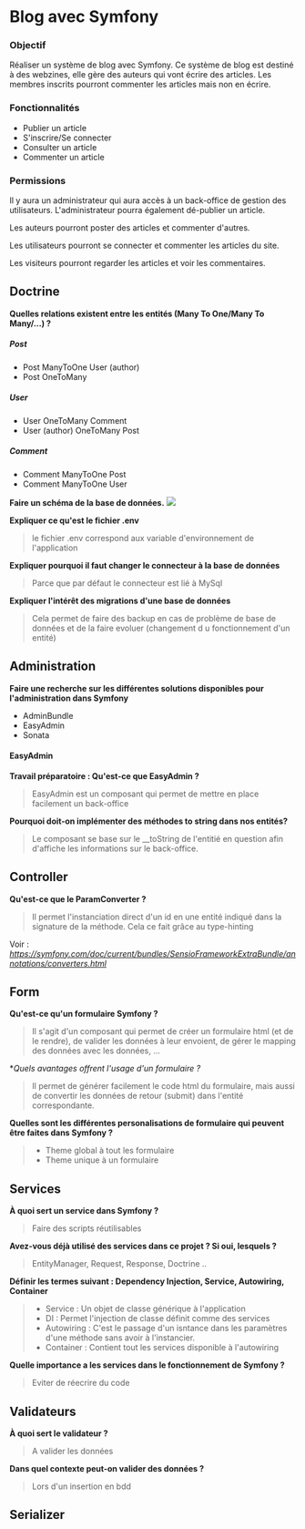 # Blog avec Symfony

### Objectif
Réaliser un système de blog avec Symfony. Ce système de blog est destiné à des webzines, elle gère des auteurs qui vont écrire des articles. Les membres inscrits pourront commenter les articles mais non en écrire.

### Fonctionnalités
* Publier un article
* S'inscrire/Se connecter
* Consulter un article
* Commenter un article

### Permissions
Il y aura un administrateur qui aura accès à un back-office de gestion des utilisateurs. L'administrateur pourra également dé-publier un article.

Les auteurs pourront poster des articles et commenter d'autres.

Les utilisateurs pourront se connecter et commenter les articles du site.

Les visiteurs pourront regarder les articles et voir les commentaires.

## Doctrine
**Quelles relations existent entre les entités (Many To One/Many To Many/...) ?**

##### Post
- Post ManyToOne User (author)
- Post OneToMany

##### User
- User OneToMany Comment
- User (author) OneToMany Post

##### Comment
- Comment ManyToOne Post
- Comment ManyToOne User

**Faire un schéma de la base de données.**
![](https://i.imgur.com/UEIzOQw.png)

**Expliquer ce qu'est le fichier .env**

> le fichier .env correspond aux variable d'environnement
de l'application
  
**Expliquer pourquoi il faut changer le connecteur à la base de données**

> Parce que par défaut le connecteur est lié à MySql

**Expliquer l'intérêt des migrations d'une base de données**

> Cela permet de faire des backup en cas de problème 
de base de données et de la faire evoluer (changement d
u fonctionnement d'un entité)

## Administration

**Faire une recherche sur les différentes solutions disponibles pour l'administration dans Symfony**
- AdminBundle
- EasyAdmin
- Sonata

#### EasyAdmin
**Travail préparatoire : Qu'est-ce que EasyAdmin ?**
> EasyAdmin est un composant qui permet de mettre en place
facilement un back-office

**Pourquoi doit-on implémenter des méthodes to string dans nos entités?**
> Le composant se base sur le __toString de l'entitié 
en question afin d'affiche les informations sur le back-office.

## Controller

**Qu'est-ce que le ParamConverter ?**
> Il permet l'instanciation direct d'un id en une entité indiqué
dans la signature de la méthode. Cela ce fait grâce au 
type-hinting

Voir : *https://symfony.com/doc/current/bundles/SensioFrameworkExtraBundle/annotations/converters.html*

## Form

**Qu'est-ce qu'un formulaire Symfony ?**
> Il s'agit d'un composant qui permet de créer un formulaire html (et de le rendre), de valider les données à leur 
>envoient, de gérer le mapping des données avec les données, ... 
 
 **Quels avantages offrent l'usage d'un formulaire ?*
 > Il permet de générer facilement le code html du formulaire, mais aussi de
 convertir les données de retour (submit) dans l'entité correspondante.

**Quelles sont les différentes personalisations de formulaire qui peuvent être faites dans Symfony ?**
> - Theme global à tout les formulaire
> - Theme unique à un formulaire
## Services

**À quoi sert un service dans Symfony ?**
> Faire des scripts réutilisables

**Avez-vous déjà utilisé des services dans ce projet ? Si oui, lesquels ?**
> EntityManager, Request, Response, Doctrine ..

**Définir les termes suivant : Dependency Injection, Service, Autowiring, Container**
> - Service : Un objet de classe générique à l'application
> - DI : Permet l'injection de classe définit comme des services
> - Autowiring : C'est le passage d'un isntance dans les paramètres d'une méthode sans avoir à l'instancier.
> - Container : Contient tout les services disponible à l'autowiring

**Quelle importance a les services dans le fonctionnement de Symfony ?**
> Eviter de réecrire du code

## Validateurs

**À quoi sert le validateur ?**
> A valider les données

**Dans quel contexte peut-on valider des données ?**
> Lors d'un insertion en bdd

## Serializer